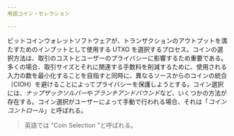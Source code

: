 ```yaml
---
用語コイン・セレクション

---
```

ビットコインウォレットソフトウェアが、トランザクションのアウトプットを満たすためのインプットとして使用する UTXO を選択するプロセス。コインの選択方法は、取引のコストとユーザーのプライバシーに影響するため重要である。多くの場合、取引サイズとそれに関連する手数料を削減するために、使用される入力の数を最小化することを目指すと同時に、異なるソースからのコインの統合（CIOH）を避けることによってプライバシーを保護しようとする。コイン選択には、*ナップザックソルバー*や*ブランチアンドバウンド*など、いくつかの方法が存在する。コイン選択がユーザーによって手動で行われる場合、それは「*コインコントロール*」と呼ばれる。

> 英語では "Coin Selection "と呼ばれる。